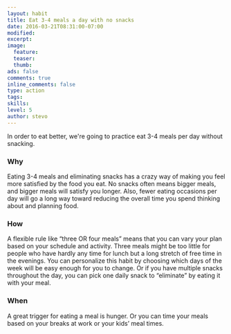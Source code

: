 ```yaml
---
layout: habit
title: Eat 3-4 meals a day with no snacks
date: 2016-03-21T08:31:00-07:00
modified:
excerpt: 
image:
  feature:
  teaser:
  thumb:
ads: false
comments: true
inline_comments: false
type: action
tags: 
skills: 
level: 5
author: stevo
---
```


In order to eat better, we're going to practice eat 3-4 meals per day without snacking.

### Why
Eating 3-4 meals and eliminating snacks has a crazy way of making you feel more satisfied by the food you eat. No snacks often means bigger meals, and bigger meals will satisfy you longer. Also, fewer eating occasions per day will go a long way toward reducing the overall time you spend thinking about and planning food.

### How
A flexible rule like “three OR four meals” means that you can vary your plan based on your schedule and activity. Three meals might be too little for people who have hardly any time for lunch but a long stretch of free time in the evenings. You can personalize this habit by choosing which days of the week will be easy enough for you to change. Or if you have multiple snacks throughout the day, you can pick one daily snack to “eliminate” by eating it with your meal.

### When
A great trigger for eating a meal is hunger. Or you can time your meals based on your breaks at work or your kids’ meal times.